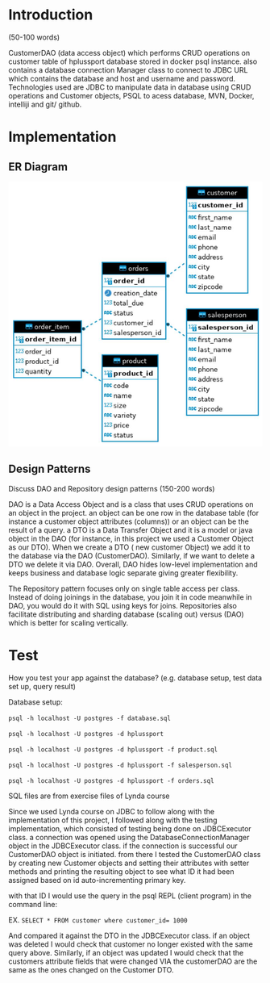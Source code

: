 # Introduction
(50-100 words)

CustomerDAO (data access object) which performs CRUD operations on customer table of hplussport database stored in docker psql instance. also contains a database connection Manager class to connect to JDBC URL which contains the database and host and username and password. Technologies used are JDBC to manipulate data in database using CRUD operations and Customer objects, PSQL to acess database, MVN, Docker, intelliji and git/ github.

# Implementation
## ER Diagram
![my image](../assets/ER-diagram.JPG)

## Design Patterns
Discuss DAO and Repository design patterns (150-200 words)

DAO is a Data Access Object and is a class that uses CRUD operations on an object in the project. an object can be one row in the database table (for instance a customer object attributes (columns)) or an object can be the result of a query. a DTO is a Data Transfer Object and it is a model or java object in the DAO (for instance, in this project we used a Customer Object as our DTO). When we create a DTO ( new customer Object) we add it to the database via the DAO (CustomerDAO). Similarly, if we want to delete a DTO we delete it via DAO. Overall, DAO hides low-level implementation and keeps business and database logic separate giving greater flexibility.

The Repository pattern focuses only on single table access per class. Instead of doing joinings in the database, you join it in code meanwhile in DAO, you would do it with SQL using keys for joins. Repositories also facilitate distributing and sharding database (scaling out) versus (DAO) which is better for scaling vertically.


# Test
How you test your app against the database? (e.g. database setup, test data set up, query result)

Database setup:

`psql -h localhost -U postgres -f database.sql`

`psql -h localhost -U postgres -d hplussport`

`psql -h localhost -U postgres -d hplussport -f product.sql`

`psql -h localhost -U postgres -d hplussport -f salesperson.sql`

 `psql -h localhost -U postgres -d hplussport -f orders.sql`
 
SQL files are from exercise files of Lynda course

Since we used Lynda course on JDBC to follow along with the implementation of this project, I followed along with the testing implementation, which consisted of testing being done on JDBCExecutor class. a connection was opened using the DatabaseConnectionManager object in the JDBCExecutor class. if the connection is successful our CustomerDAO object is initiated. from there I tested the CustomerDAO class by creating new Customer objects and setting their attributes with setter methods and printing the resulting object to see what ID it had been assigned based on id auto-incrementing primary key.

with that ID I would use the query in the psql REPL (client program) in the command line:

EX.
`SELECT * FROM customer where customer_id= 1000`

And compared it against the DTO in the JDBCExecutor class.
if an object was deleted I would check that customer no longer existed with the same query above.
Similarly, if an object was updated I would check that the customers attribute fields that were changed VIA the customerDAO are the same as the ones changed on the Customer DTO.

